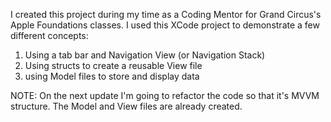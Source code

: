 I created this project during my time as a Coding Mentor for Grand Circus's Apple Foundations classes. I used this XCode project to demonstrate a few different concepts:

1. Using a tab bar and Navigation View (or Navigation Stack)
2. Using structs to create a reusable View file
3. using Model files to store and display data

NOTE: On the next update I'm going to refactor the code so that it's MVVM structure. The Model and View files are already created.
